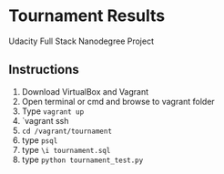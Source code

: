 # Tournament Results
Udacity Full Stack Nanodegree Project

## Instructions
1. Download VirtualBox and Vagrant
2. Open terminal or cmd and browse to vagrant folder
3. Type `vagrant up`
4. `vagrant ssh
5. `cd /vagrant/tournament`
6. type `psql`
7. type `\i tournament.sql`
8. type `python tournament_test.py`